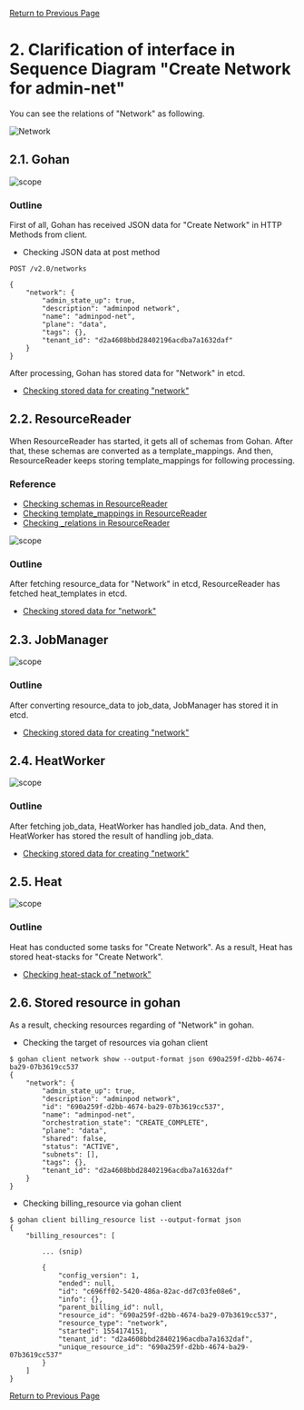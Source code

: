 [Return to Previous Page](00_firewall.md)

# 2. Clarification of interface in Sequence Diagram "Create Network for admin-net"
You can see the relations of "Network" as following.

![Network](resource/gohan_investigate_for_firewall.003.png)


## 2.1. Gohan

![scope](../images/ESI_Sequence_diagram.002.png)

### Outline
First of all, Gohan has received JSON data for "Create Network" in HTTP Methods from client.

* Checking JSON data at post method
```
POST /v2.0/networks
```
```
{
    "network": {
        "admin_state_up": true,
        "description": "adminpod network",
        "name": "adminpod-net",
        "plane": "data",
        "tags": {},
        "tenant_id": "d2a4608bbd28402196acdba7a1632daf"
    }
}
```
After processing, Gohan has stored data for "Network" in etcd.

* [Checking stored data for creating "network"](stored_in_etcd/01_Gohan/CreateNetwork2_01.md)


## 2.2. ResourceReader
When ResourceReader has started, it gets all of schemas from Gohan.
After that, these schemas are converted as a template_mappings.
And then, ResourceReader keeps storing template_mappings for following processing.

### Reference
* [Checking schemas in ResourceReader](../memo/schemas.txt)
* [Checking template_mappings in ResourceReader](../memo/template_mappings.md)
* [Checking _relations in ResourceReader](../memo/_relations.md)

![scope](../images/ESI_Sequence_diagram.003.png)

### Outline
After fetching resource_data for "Network" in etcd, ResourceReader has fetched heat_templates in etcd.

* [Checking stored data for "network"](../heat_template/network.md)


## 2.3. JobManager

![scope](../images/ESI_Sequence_diagram.004.png)

### Outline
After converting resource_data to job_data, JobManager has stored it in etcd.

* [Checking stored data for creating "network"](stored_in_etcd/02_JobManager/CreateNetwork2_01.md)


## 2.4. HeatWorker

![scope](../images/ESI_Sequence_diagram.005.png)

### Outline
After fetching job_data, HeatWorker has handled job_data.
And then, HeatWorker has stored the result of handling job_data.

* [Checking stored data for creating "network"](stored_in_etcd/03_HeatWorker/CreateNetwork2_01.md)


## 2.5. Heat

![scope](../images/ESI_Sequence_diagram.006.png)

### Outline
Heat has conducted some tasks for "Create Network".
As a result, Heat has stored heat-stacks for "Create Network".

* [Checking heat-stack of "network"](heat-stack/CreateNetwork2_01.md)


## 2.6. Stored resource in gohan
As a result, checking resources regarding of "Network" in gohan.

* Checking the target of resources via gohan client
```
$ gohan client network show --output-format json 690a259f-d2bb-4674-ba29-07b3619cc537
{
    "network": {
        "admin_state_up": true,
        "description": "adminpod network",
        "id": "690a259f-d2bb-4674-ba29-07b3619cc537",
        "name": "adminpod-net",
        "orchestration_state": "CREATE_COMPLETE",
        "plane": "data",
        "shared": false,
        "status": "ACTIVE",
        "subnets": [],
        "tags": {},
        "tenant_id": "d2a4608bbd28402196acdba7a1632daf"
    }
}
```
* Checking billing_resource via gohan client
```
$ gohan client billing_resource list --output-format json
{
    "billing_resources": [

        ... (snip)

        {
            "config_version": 1,
            "ended": null,
            "id": "c696ff02-5420-486a-82ac-dd7c03fe08e6",
            "info": {},
            "parent_billing_id": null,
            "resource_id": "690a259f-d2bb-4674-ba29-07b3619cc537",
            "resource_type": "network",
            "started": 1554174151,
            "tenant_id": "d2a4608bbd28402196acdba7a1632daf",
            "unique_resource_id": "690a259f-d2bb-4674-ba29-07b3619cc537"
        }
    ]
}
```

[Return to Previous Page](00_firewall.md)
